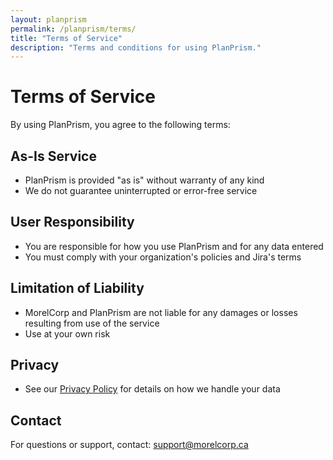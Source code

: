 ```yaml
---
layout: planprism
permalink: /planprism/terms/
title: "Terms of Service"
description: "Terms and conditions for using PlanPrism."
---
```


# Terms of Service

By using PlanPrism, you agree to the following terms:

## As-Is Service

- PlanPrism is provided "as is" without warranty of any kind
- We do not guarantee uninterrupted or error-free service

## User Responsibility

- You are responsible for how you use PlanPrism and for any data entered
- You must comply with your organization's policies and Jira's terms

## Limitation of Liability

- MorelCorp and PlanPrism are not liable for any damages or losses resulting from use of the service
- Use at your own risk

## Privacy

- See our [Privacy Policy](/planprism/privacy/) for details on how we handle your data

## Contact

For questions or support, contact: [support@morelcorp.ca](mailto:support@morelcorp.ca)
